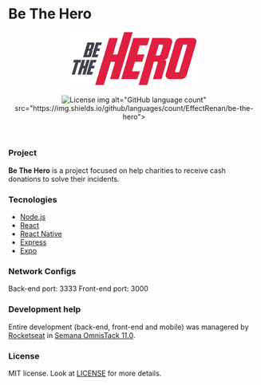 # Be The Hero

<h4 align="center">
<img src="./frontend/src/assets/logo.svg" width="250px" /><br>
</h4>
<p align="center">
  <img alt="License" src="https://img.shields.io/badge/license-MIT-red">
  img alt="GitHub language count" src="https://img.shields.io/github/languages/count/EffectRenan/be-the-hero">
</p>

<br>


### Project

**Be The Hero** is a project focused on help charities to receive cash donations to solve their incidents.


### Tecnologies
- [Node.js](https://nodejs.org/en/)
- [React](https://reactjs.org/)
- [React Native](https://reactnative.dev)
- [Express](https://expressjs.com/pt-br/)
- [Expo](https://expo.io/)

### Network Configs
Back-end port: 3333
Front-end port: 3000


### Development help

Entire development (back-end, front-end and mobile) was managered by [Rocketseat](https://rocketseat.com.br/) in [Semana OmnisTack 11.0](https://rocketseat.com.br/week/inscricao/11.0).


### License

MIT license. Look at [LICENSE](LICENSE.md) for more details.
